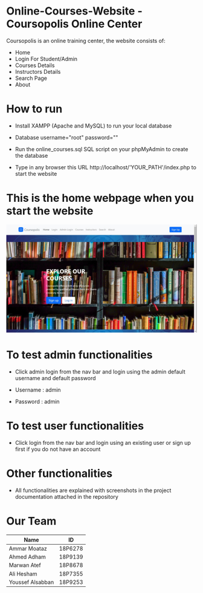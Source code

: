 # Online-Courses-Website - Coursopolis Online Center
Coursopolis is an online training center, the website consists of:

- Home
- Login For Student/Admin
- Courses Details
- Instructors Details
- Search Page
- About

# How to run
 - Install XAMPP (Apache and MySQL) to run your local database
 
 - Database username="root" password=""
 
 - Run the online_courses.sql SQL script on your phpMyAdmin to create the database
 
 - Type in any browser this URL http://localhost/'YOUR_PATH'/index.php to start the website
 
 # This is the home webpage when you start the website
![image info](./assets/img/homepage.jpeg)

# To test admin functionalities

- Click admin login from the nav bar and login using the admin default username and default password

- Username : admin

- Password : admin

# To test user functionalities
- Click login from the nav bar and login using an existing user or sign up first if you do not have an account

# Other functionalities
- All functionalities are explained with screenshots in the project documentation attached in the repository

# Our Team
| Name             | ID      |
|------------------|---------|
| Ammar Moataz     | 18P6278 |
| Ahmed Adham      | 18P9139 |
| Marwan Atef      | 18P8678 |
| Ali Hesham       | 18P7355 |
| Youssef Alsabban | 18P9253 |
